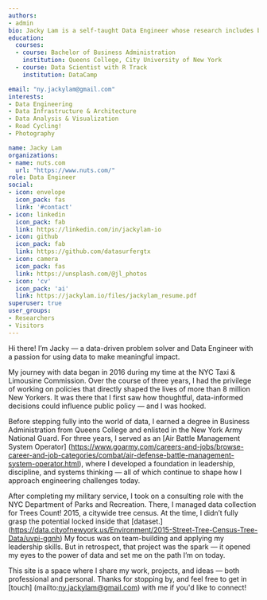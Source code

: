 ```yaml
---
authors:
- admin
bio: Jacky Lam is a self-taught Data Engineer whose research includes big data analysis on NYC's vast transportation networks, Bike Share operations management and eCommerce.
education:
  courses:
  - course: Bachelor of Business Administration
    institution: Queens College, City University of New York
  - course: Data Scientist with R Track
    institution: DataCamp

email: "ny.jackylam@gmail.com"
interests:
- Data Engineering
- Data Infrastructure & Architecture
- Data Analysis & Visualization
- Road Cycling!
- Photography

name: Jacky Lam
organizations:
- name: nuts.com
  url: "https://www.nuts.com/"
role: Data Engineer
social:
- icon: envelope
  icon_pack: fas
  link: '#contact'
- icon: linkedin
  icon_pack: fab
  link: https://linkedin.com/in/jackylam-io
- icon: github
  icon_pack: fab
  link: https://github.com/datasurfergtx
- icon: camera
  icon_pack: fas
  link: https://unsplash.com/@jl_photos
- icon: 'cv'
  icon_pack: 'ai'
  link: https://jackylam.io/files/jackylam_resume.pdf
superuser: true
user_groups:
- Researchers
- Visitors
---
```


Hi there! I’m Jacky — a data-driven problem solver and Data Engineer with a passion for using data to make meaningful impact.

My journey with data began in 2016 during my time at the NYC Taxi & Limousine Commission. Over the course of three years, I had the privilege of working on policies that directly shaped the lives of more than 8 million New Yorkers. It was there that I first saw how thoughtful, data-informed decisions could influence public policy — and I was hooked.

Before stepping fully into the world of data, I earned a degree in Business Administration from Queens College and enlisted in the New York Army National Guard. For three years, I served as an [Air Battle Management System Operator] (https://www.goarmy.com/careers-and-jobs/browse-career-and-job-categories/combat/air-defense-battle-management-system-operator.html), where I developed a foundation in leadership, discipline, and systems thinking — all of which continue to shape how I approach engineering challenges today.

After completing my military service, I took on a consulting role with the NYC Department of Parks and Recreation. There, I managed data collection for Trees Count! 2015, a citywide tree census. At the time, I didn’t fully grasp the potential locked inside that [dataset.] (https://data.cityofnewyork.us/Environment/2015-Street-Tree-Census-Tree-Data/uvpi-gqnh) My focus was on team-building and applying my leadership skills. But in retrospect, that project was the spark — it opened my eyes to the power of data and set me on the path I’m on today.

This site is a space where I share my work, projects, and ideas — both professional and personal. Thanks for stopping by, and feel free to get in [touch] (mailto:ny.jackylam@gmail.com) with me if you'd like to connect!